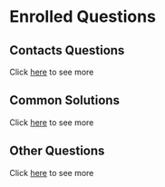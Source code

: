 # Enrolled Questions



## Contacts Questions

Click [here](../pre-admissions/contacts/) to see more

## Common Solutions

Click [here](./solutions/) to see more

## Other Questions

Click [here](./others/) to see more
